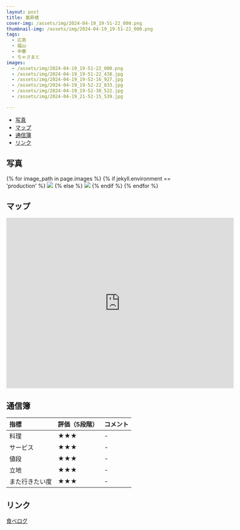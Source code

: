 ```yaml
---
layout: post
title: 凰昇楼
cover-img: /assets/img/2024-04-19_19-51-22_000.png
thumbnail-img: /assets/img/2024-04-19_19-51-22_000.png
tags:
  - 広島
  - 福山
  - 中華
  - ちゃさまと
images:  
  - /assets/img/2024-04-19_19-51-22_000.png
  - /assets/img/2024-04-19_19-51-22_438.jpg
  - /assets/img/2024-04-19_19-52-16_927.jpg
  - /assets/img/2024-04-19_19-52-22_833.jpg
  - /assets/img/2024-04-19_19-52-30_522.jpg
  - /assets/img/2024-04-19_21-52-15_539.jpg

---
```




<!-- TOC -->

- [写真](#写真)
- [マップ](#マップ)
- [通信簿](#通信簿)
- [リンク](#リンク)

<!-- /TOC -->

## 写真

{% for image_path in page.images %}
{% if jekyll.environment == 'production' %}
<img src="https://raw.githubusercontent.com/taira1117/fukuyama_izakaya/master/{{ image_path }}">
{% else %}
<img src="{{ image_path }}">
{% endif %}
{% endfor %}

## マップ

<iframe src="https://www.google.com/maps/embed?pb=!1m18!1m12!1m3!1d3288.6229057115816!2d133.36254697565238!3d34.487089294644534!2m3!1f0!2f0!3f0!3m2!1i1024!2i768!4f13.1!3m3!1m2!1s0x355110fcd2a2412f%3A0x89f7203d1f76c5a8!2z5Lit6I-v5paZ55CGIOWHsOaYh-alvA!5e0!3m2!1sja!2sjp!4v1715081054363!5m2!1sja!2sjp" width="600" height="450" style="border:0;" allowfullscreen="" loading="lazy" referrerpolicy="no-referrer-when-downgrade"></iframe>

## 通信簿

| 指標 | 評価（5段階） | コメント |
| :------ |:--- | :--- |
| 料理 | ★★★ | - |
| サービス | ★★★ | - |
| 値段 | ★★★ | - |
| 立地 | ★★★ | - |
| また行きたい度 | ★★★ | - |

## リンク

[食べログ](https://tabelog.com/hiroshima/A3403/A340301/34015578/)